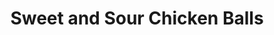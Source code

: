 ---
title: "Sweet and Sour Chicken Balls"
description: "Crispy, golden brown chicken encased in a tangy, sticky sweet and sour sauce. A classic Chinese dish right in the comfort of your own home."

pubDate: 2024-01-20

image: "../../images/sweet-and-sour-chicken-balls.avif"
imageAlt: "Plate of sweet and sour chicken balls"

cookingTime: 60

steps:
  - title: "Prepare the Chicken"
    actions:
      - "Cut the chicken into bite-sized pieces. Season with salt and pepper, then toss in the flour and egg."
  - title: "Fry the Chicken"
    actions:
      - "In a deep frying pan, heat the oil over medium heat. Add the coated chicken pieces and fry until golden brown and cooked through. Drain on paper towels."
  - title: "Make the Sweet and Sour Sauce"
    actions:
      - "In a saucepan, combine the vinegar, sugar, ketchup, soy sauce, and cornstarch. Stir over medium heat until the sauce thickens."
  - title: "Combine and Serve"
    actions:
      - "Add the fried chicken to the sauce and stir to coat. Serve hot, garnished with sesame seeds and chopped green onions."

ingredients:
  - title: ""
    items:
      - quantity: "1"
        name: "lb chicken breast"
      - quantity: ""
        name: "Salt and white pepper to taste"
      - quantity: "1"
        name: "cup flour"
      - quantity: "2"
        name: "eggs, beaten"
      - quantity: ""
        name: "Oil for frying"
      - quantity: "1/2"
        name: "cup white vinegar"
      - quantity: "1/2"
        name: "cup sugar"
      - quantity: "1/4"
        name: "cup ketchup"
      - quantity: "1"
        name: "tablespoon soy sauce"
      - quantity: "1"
        name: "tablespoon cornstarch"
      - quantity: ""
        name: "Sesame seeds for garnish"
      - quantity: "2"
        name: "green onions, chopped"

recipeNotes: [
  "Chicken: If you prefer, you can use chicken thigh meat instead of breast. It's juicier and has more flavor.",
  "Deep Frying Tip: Don't overcrowd the pan when you're frying the chicken, it will lower the temperature of the oil and your chicken won't get as crispy.",
  "Sauce: If you prefer a smoother sauce, you can blend the sauce ingredients until smooth before cooking."
]

tags: ["chicken", "sweet-and-sour", "Chinese"]

slug: sweet-and-sour-chicken-balls
---